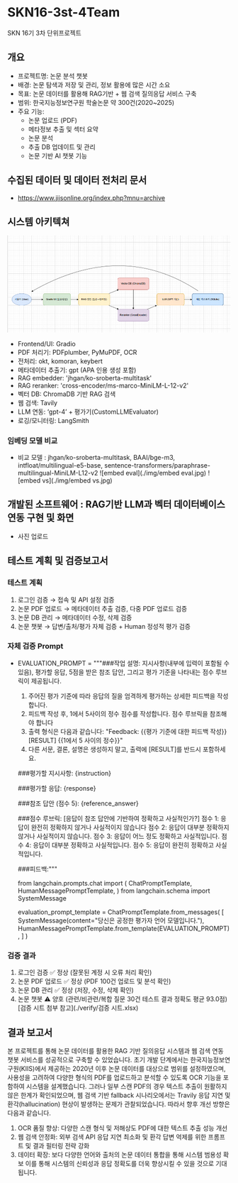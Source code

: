 # SKN16-3st-4Team
SKN 16기 3차 단위프로젝트

## 개요
- 프로젝트명: 논문 분석 챗봇
- 배경: 논문 탐색과 저장 및 관리, 정보 활용에 많은 시간 소요
- 목표: 논문 데이터를 활용해 RAG기반 + 웹 검색 질의응답 서비스 구축
- 범위: 한국지능정보연구원 학술논문 약 300건(2020~2025)
- 주요 기능:
   - 논문 업로드 (PDF)
   - 메타정보 추출 및 섹터 요약
   - 논문 분석
   - 추출 DB 업데이트 및 관리
   - 논문 기반 AI 챗봇 기능


## 수집된 데이터 및 데이터 전처리 문서
 - https://www.jiisonline.org/index.php?mnu=archive

## 시스템 아키텍쳐
![archit](./img/archit.jpg)
- Frontend/UI: Gradio
- PDF 처리기: PDFplumber, PyMuPDF, OCR
- 전처리: okt, komoran, keybert
- 메타데이터 추출기: gpt (APA 인용 생성 포함)
- RAG embedder: 'jhgan/ko-sroberta-multitask'
- RAG reranker: 'cross-encoder/ms-marco-MiniLM-L-12-v2'
- 벡터 DB: ChromaDB 기반 RAG 검색
- 웹 검색: Tavily
- LLM 연동: ‘gpt-4’ + 평가기(CustomLLMEvaluator)
- 로깅/모니터링: LangSmith

### 임베딩 모델 비교
- 비교 모델 : jhgan/ko-sroberta-multitask, BAAI/bge-m3, intfloat/multilingual-e5-base, sentence-transformers/paraphrase-multilingual-MiniLM-L12-v2
![embed eval](./img/embed eval.jpg)
![embed vs](./img/embed vs.jpg)

## 개발된 소프트웨어 : RAG기반 LLM과 벡터 데이터베이스 연동 구현 및 화면
 - 사진 업로드

## 테스트 계획 및 검증보고서
### 테스트 계획
  1. 로그인 검증 → 접속 및 API 설정 검증
  2. 논문 PDF 업로드 → 메타데이터 추출 검증, 다중 PDF 업로드 검증
  3. 논문 DB 관리 → 메타데이터 수정, 삭제 검증
  4. 논문 챗봇 → 답변/출처/평가 자체 검증 + Human 정성적 평가 검증

### 자체 검증 Prompt
 - EVALUATION_PROMPT = """###작업 설명:
   지시사항(내부에 입력이 포함될 수 있음), 평가할 응답, 5점을 받은 참조 답안, 그리고 평가 기준을 나타내는 점수 루브릭이 제공됩니다.
   1. 주어진 평가 기준에 따라 응답의 질을 엄격하게 평가하는 상세한 피드백을 작성합니다.
   2. 피드백 작성 후, 1에서 5사이의 정수 점수를 작성합니다. 점수 루브릭을 참조해야 합니다
   3. 출력 형식은 다음과 같습니다: \"Feedback: {{평가 기준에 대한 피드백 작성}} [RESULT] {{1에서 5 사이의 정수}}"
   4. 다른 서문, 결론, 설명은 생성하지 말고, 출력에 [RESULT]를 반드시 포함하세요.
   
   ###평가할 지시사항:
   {instruction}
   
   ###평가할 응답:
   {response}
   
   ###참조 답안 (점수 5):
   {reference_answer}
   
   ###점수 루브릭:
   [응답이 참조 답안에 기반하여 정확하고 사실적인가?]
   점수 1: 응답이 완전히 정확하지 않거나 사실적이지 않습니다
   점수 2: 응답이 대부분 정확하지 않거나 사실적이지 않습니다.
   점수 3: 응답이 어느 정도 정확하고 사실적입니다.
   점수 4: 응답이 대부분 정확하고 사실적입니다.
   점수 5: 응답이 완전히 정확하고 사실적입니다.
   
   ###피드백:"""
   
   from langchain.prompts.chat import (
       ChatPromptTemplate,
       HumanMessagePromptTemplate,
   )
   from langchain.schema import SystemMessage
   
   evaluation_prompt_template = ChatPromptTemplate.from_messages(
       [
           SystemMessage(content="당신은 공정한 평가자 언어 모델입니다."),
           HumanMessagePromptTemplate.from_template(EVALUATION_PROMPT),
       ]
   )

 ### 검증 결과
  1. 로그인 검증 ✅ 정상 (잘못된 계정 시 오류 처리 확인)
  2. 논문 PDF 업로드 ✅ 정상 (PDF 100건 업로드 및 분석 확인)
  3. 논문 DB 관리 ✅ 정상 (저장, 수정, 삭제 확인)
  4. 논문 챗봇 ⚠️ 양호 (관련/비관련/복합 질문 30건 테스트 결과 정확도 평균 93.0점)
     [검증 시트 첨부 참고](./verify/검증 시트.xlsx)

## 결과 보고서
본 프로젝트를 통해 논문 데이터를 활용한 RAG 기반 질의응답 시스템과 웹 검색 연동 챗봇 서비스를 성공적으로 구축할 수 있었습니다. 초기 개발 단계에서는 한국지능정보연구원(KIIS)에서 제공하는 2020년 이후 논문 데이터를 대상으로 범위를 설정하였으며, 사용성을 고려하여 다양한 형식의 PDF를 업로드하고 분석할 수 있도록 OCR 기능을 포함하여 시스템을 설계했습니다.
그러나 일부 스캔 PDF의 경우 텍스트 추출이 원활하지 않은 한계가 확인되었으며, 웹 검색 기반 fallback 시나리오에서는 Travily 응답 지연 및 환각(hallucination) 현상이 발생하는 문제가 관찰되었습니다.
따라서 향후 개선 방향은 다음과 같습니다.
 1. OCR 품질 향상: 다양한 스캔 형식 및 저해상도 PDF에 대한 텍스트 추출 성능 개선
 2. 웹 검색 안정화: 외부 검색 API 응답 지연 최소화 및 환각 답변 억제를 위한 프롬프트 및 결과 필터링 전략 강화
 3. 데이터 확장: 보다 다양한 언어와 출처의 논문 데이터 통합을 통해 시스템 범용성 확보
이를 통해 시스템의 신뢰성과 응답 정확도를 더욱 향상시킬 수 있을 것으로 기대됩니다.

